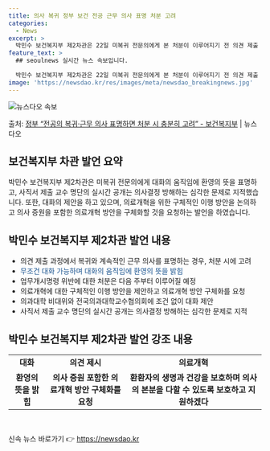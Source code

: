 ```yaml
---
title: 의사 복귀 정부 보건 전공 근무 의사 표명 처분 고려
categories:
  - News
excerpt: >
  박민수 보건복지부 제2차관은 22일 미복귀 전문의에게 본 처분이 이루어지기 전 의견 제출 과정에서 복귀와 계…
feature_text: >
  ## seoulnews 실시간 뉴스 속보입니다.

  박민수 보건복지부 제2차관은 22일 미복귀 전문의에게 본 처분이 이루어지기 전 의견 제출 과정에서 복귀와 계…
image: 'https://newsdao.kr/res/images/meta/newsdao_breakingnews.jpg'
---
```


![뉴스다오 속보](https://newsdao.kr/res/images/meta/newsdao_breakingnews.jpg)

<p>출처: <a href="https://newsdao.kr/3407" rel="dofollow">정부 “전공의 복귀·근무 의사 표명하면 처분 시 충분히 고려” - 보건복지부</a> | 뉴스다오</p>

<h2 data-ke-size="size26">보건복지부 차관 발언 요약</h2>
<p data-ke-size="size16">박민수 보건복지부 제2차관은 미복귀 전문의에게 대화의 움직임에 환영의 뜻을 표명하고, 사직서 제출 교수 명단의 실시간 공개는 의사결정 방해하는 심각한 문제로 지적했습니다. 또한, 대화의 제안을 하고 있으며, 의료개혁을 위한 구체적인 이행 방안을 논의하고 의사 증원을 포함한 의료개혁 방안을 구체화할 것을 요청하는 발언을 하였습니다.</p>

<h2 data-ke-size="size26">박민수 보건복지부 제2차관 발언 내용</h2>
<ul>
<li>의견 제출 과정에서 복귀와 계속적인 근무 의사를 표명하는 경우, 처분 시에 고려</li>
<li><span style="color: #1a5490;">무조건 대화 가능하며 대화의 움직임에 환영의 뜻을 밝힘</span></li>
<li>업무개시명령 위반에 대한 처분은 다음 주부터 이루어질 예정</li>
<li>의료개혁에 대한 구체적인 이행 방안을 제안하고 의료개혁 방안 구체화를 요청</li>
<li>의과대학 비대위와 전국의과대학교수협의회에 조건 없이 대화 제안</li>
<li>사직서 제출 교수 명단의 실시간 공개는 의사결정 방해하는 심각한 문제로 지적</li>
</ul>

<h2 data-ke-size="size26">박민수 보건복지부 제2차관 발언 강조 내용</h2>
<table>
  <tr>
    <td style="text-align: center; height: 17px;"><b>대화</b></td>
    <td style="text-align: center; height: 17px;"><b>의견 제시</b></td>
    <td style="text-align: center; height: 17px;"><b>의료개혁</b></td>
  </tr>
  <tr>
    <td style="text-align: center; height: 17px;"><b>환영의 뜻을 밝힘</b></td>
    <td style="text-align: center; height: 17px;"><b>의사 증원 포함한 의료개혁 방안 구체화를 요청</b></td>
    <td style="text-align: center; height: 17px;"><b>환환자의 생명과 건강을 보호하며 의사의 본분을 다할 수 있도록 보호하고 지원하겠다</b></td>
  </tr>
</table>
<p data-ke-size="size16">&nbsp;</p> 

신속 뉴스 바로가기 👉 <a href="https://newsdao.kr" rel="dofollow">https://newsdao.kr</a>


